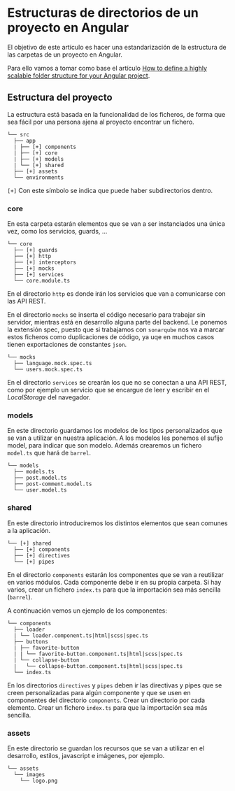 # Estructuras de directorios de un proyecto en Angular

El objetivo de este artículo es hacer una estandarización de la estructura de las carpetas de un proyecto en Angular.

Para ello vamos a tomar como base el artículo [How to define a highly scalable folder structure for your Angular project](https://itnext.io/choosing-a-highly-scalable-folder-structure-in-angular-d987de65ec7).

## Estructura del proyecto

La estructura está basada en la funcionalidad de los ficheros, de forma que sea fácil por una persona ajena al proyecto encontrar un fichero.

```
└── src
  ├── app
  | ├── [+] components
  | ├── [+] core
  | ├── [+] models
  | └── [+] shared
  ├── [+] assets
  └── environments
```

`[+]` Con este símbolo se indica que puede haber subdirectorios dentro.

### core

En esta carpeta estarán elementos que se van a ser instanciados una única vez, como los servicios, guards, ...

```
└── core
  ├── [+] guards
  ├── [+] http
  ├── [+] interceptors
  ├── [+] mocks
  ├── [+] services
  └── core.module.ts
```

En el directorio `http` es donde irán los servicios que van a comunicarse con las API REST.

En el directorio `mocks` se inserta el código necesario para trabajar sin servidor, mientras está en desarrollo alguna parte del backend. Le ponemos la extensión spec, puesto que si trabajamos con `sonarqube` nos va a marcar estos ficheros como duplicaciones de código, ya uqe en muchos casos tienen exportaciones de constantes `json`.

```
└── mocks
  ├── language.mock.spec.ts
  └── users.mock.spec.ts
```

En el directorio `services` se crearán los que no se conectan a una API REST, como por ejemplo un servicio que se encargue de leer y escribir en el _LocalStorage_ del navegador.

### models

En este directorio guardamos los modelos de los tipos personalizados que se van a utilizar en nuestra aplicación. A los modelos les ponemos el sufijo model, para indicar que son modelo. Además crearemos un fichero `model.ts` que hará de `barrel`.

```
└── models
  ├── models.ts
  ├── post.model.ts
  ├── post-comment.model.ts
  └── user.model.ts
```

### shared

En este directorio introduciremos los distintos elementos que sean comunes a la aplicación.

```
└── [+] shared
  ├── [+] components
  ├── [+] directives
  └── [+] pipes
```

En el directorio `components` estarán los componentes que se van a reutilizar en varios módulos. Cada componente debe ir en su propia carpeta. Si hay varios, crear un fichero `index.ts` para que la importación sea más sencilla (`barrel`).

A continuación vemos un ejemplo de los componentes:

```
└── components
  ├── loader
  | └── loader.component.ts|html|scss|spec.ts
  ├── buttons
  | ├── favorite-button
  | | └── favorite-button.component.ts|html|scss|spec.ts
  | └── collapse-button
  |   └── collapse-button.component.ts|html|scss|spec.ts
  └── index.ts
```

En los directorios `directives` y `pipes` deben ir las directivas y pipes que se creen personalizadas para algún componente y que se usen en componentes del directorio `components`. Crear un directorio por cada elemento. Crear un fichero `index.ts` para que la importación sea más sencilla.

### assets

En este directorio se guardan los recursos que se van a utilizar en el desarrollo, estilos, javascript e imágenes, por ejemplo.

```
└── assets
  └── images
    └── logo.png
```
